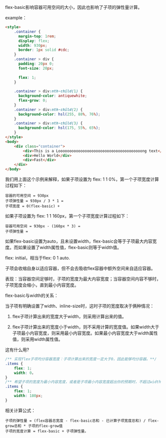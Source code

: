 flex-basic影响容器可用空间的大小，因此也影响了子项的弹性量计算。

example：

```html
<style>
    .container {
      margin-top: 1rem;
      display: flex;
      width: 930px;
      border: 1px solid #cdc;
    }
    .container > div {
      padding: 20px 0;
      font-size: 20px;
      
      flex: 1;
    }
    
    .container > div:nth-child(1) {
      background-color: antiquewhite;
      flex-grow: 0;
    }
    .container > div:nth-child(2) {
      background-color: hsl(255, 88%, 76%);
    }
    .container > div:nth-child(3) {
      background-color: hsl(175, 55%, 65%);
    }
</style>
<body>
    <div class="container">
        <div>This is a Loooooooooooooooooooooooooooooooooooooong text</div>
        <div>Hello World</div>
        <div>Fast</div>
    </div>
</body>

```

我们用上面这个示例来解释，如果子项设置为 flex: 1 1 0%，第一个子项宽度计算过程如下：

```
容器的可用空间 = 930px
子项弹性量 = 930px / 3 * 1 = 
子项宽度 = 0(flex-basic) + 
```



如果子项设置为 flex: 1 1 160px，第一个子项宽度计算过程如下：

```
容器可用空间 = 930px - (160px * 3) = 
子项弹性量 = 
```



如果flex-basic设置为auto，且未设置width，flex-basic会等于子项最大内容宽度。而如果设置了width属性值，flex-basic则等于width值。



flex: initial，相当于flex: 0 1 auto. 

子项会收缩自身以适应容器，但不会去吸收flex容器中额外空间来自适应容器。

表现：当容器空间足够时，子项的宽度为最大内容宽度；当容器空间内容不够时，子项宽度会缩小，直到最小内容宽度。



flex-basic与width的关系：

当子项有明确设置了width、inline-size时，这时子项的宽度取决于俩种情况：

1. flex子项计算出来的宽度大于width，则采用计算出来的值。

2. flex子项计算出来的宽度小于width，则不采用计算的宽度值。如果width大于子项最小内容宽度，则采用最小内容宽度。如果最小内容宽度大于width属性值，则采用width属性值。

这有什么用? 

```css
/** 实现flex子项均分容器宽度：子项计算出来的宽度一定大于0，因此能够均分容器。**/
.items {
    flex: 1;
    width: 0，
}
/** 希望子项的宽度为最小内容宽度，或者是子项最小内容宽度超出你的预期时，不超过width属性值宽度。**/
.items {
    flex: 1;
    width: 180px;
}
```





相关计算公式：

```
子项的弹性量 = (flex容器总宽度 - flex-basic总和 - 已计算子项宽度总和) / flex-grow总和 * 子项的flex-grow值
子项的宽度计算 = flex-basic + 子项弹性量。
```





